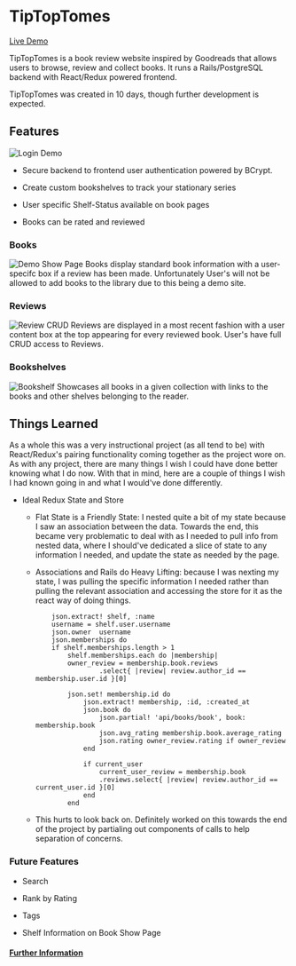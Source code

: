 # TipTopTomes

[Live Demo](https://tiptoptomes.herokuapp.com/)

TipTopTomes is a book review website inspired by Goodreads that allows users to browse, review and collect books. It runs a Rails/PostgreSQL backend with React/Redux powered frontend.

TipTopTomes was created in 10 days, though further development is expected.

## Features

![Login Demo](https://user-images.githubusercontent.com/29738420/39853608-1074de22-53d8-11e8-9f6a-7d3cbd665993.gif)

+ Secure backend to frontend user authentication powered by BCrypt.

+ Create custom bookshelves to track your stationary series

+ User specific Shelf-Status available on book pages

+ Books can be rated and reviewed

### Books

![Demo Show Page](https://user-images.githubusercontent.com/29738420/39853670-6bced5d4-53d8-11e8-9c9d-9a304c9a3bbf.gif)
Books display standard book information with a user-specifc box if a review has been made. Unfortunately User's will not be allowed to add books to the library due to this being a demo site.

### Reviews

![Review CRUD](https://user-images.githubusercontent.com/29738420/39853481-56f8f618-53d7-11e8-95e3-f2423efac54b.gif)
Reviews are displayed in a most recent fashion with a user content box at the top appearing for every reviewed book. User's have full CRUD access to Reviews.

### Bookshelves

![Bookshelf](https://res.cloudinary.com/tiptoptomes/image/upload/v1523657814/Screen_Shot_2018-04-13_at_2.56.06_PM.png)
Showcases all books in a given collection with links to the books and other shelves belonging to the reader.  

## Things Learned

As a whole this was a very instructional project (as all tend to be) with React/Redux's pairing functionality coming together as the project wore on. As with any project, there are many things I wish I could have done better knowing what I do now. With that in mind, here are a couple of things I wish I had known going in and what I would've done differently.

+ Ideal Redux State and Store
    + Flat State is a Friendly State: I nested quite a bit of my state because I saw an association between the data. Towards the end, this became very problematic to deal with as I needed to pull info from nested data, where I should've dedicated a slice of state to any information I needed, and update the state as needed by the page.

    + Associations and Rails do Heavy Lifting: because I was nexting my state, I was pulling the specific information I needed rather than pulling the relevant association and accessing the store for it as the react way of doing things.
        ```
            json.extract! shelf, :name
            username = shelf.user.username
            json.owner  username
            json.memberships do
            if shelf.memberships.length > 1
                shelf.memberships.each do |membership|
                owner_review = membership.book.reviews
                        .select{ |review| review.author_id == membership.user.id }[0]
                
                json.set! membership.id do
                    json.extract! membership, :id, :created_at
                    json.book do
                        json.partial! 'api/books/book', book: membership.book
                        json.avg_rating membership.book.average_rating
                        json.rating owner_review.rating if owner_review
                    end

                    if current_user
                        current_user_review = membership.book
                        .reviews.select{ |review| review.author_id == current_user.id }[0] 
                    end
                end
        
        ```
    + This hurts to look back on. Definitely worked on this towards the end of the project by partialing out components of calls to help separation of concerns.

### Future Features

+ Search

+ Rank by Rating

+ Tags

+ Shelf Information on Book Show Page

#### [Further Information](https://github.com/ttillotson/TipTopTomes/wiki)